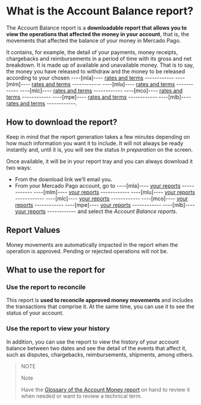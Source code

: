 
# What is the Account Balance report?


The Account Balance report is a **downloadable report that allows you to view the operations that affected the money in your account**, that is, the movements that affected the balance of your money in Mercado Pago.

It contains, for example, the detail of your payments, money receipts, chargebacks and reimbursements in a period of time with its gross and net breakdown. It is made up of available and unavailable money. That is to say, the money you have released to withdraw and the money to be released according to your chosen ----[mla]---- [rates and terms](https://www.mercadopago.com.ar/settings/release-options) ------------ ----[mlm]---- [rates and terms](https://www.mercadopago.com.mx/settings/release-options) ------------ ----[mlu]---- [rates and terms](https://www.mercadopago.com.uy/settings/release-options) ------------ ----[mlc]---- [rates and terms](https://www.mercadopago.com.cl/settings/release-options) ------------ ----[mco]---- [rates and terms](https://www.mercadopago.com.co/settings/release-options) ------------ ----[mpe]---- [rates and terms](https://www.mercadopago.com.pe/settings/release-options) ------------ ----[mlb]---- [rates and terms](https://www.mercadopago.com.br/settings/release-options) ------------.

## How to download the report?

Keep in mind that the report generation takes a few minutes depending on how much information you want it to include. It will not always be ready instantly and, until it is, you will see the status *In preparation* on the screen.
 
Once available, it will be in your report tray and you can always download it two ways:

* From the download link we’ll email you.
* From your Mercado Pago account, go to ----[mla]---- [your reports](https://www.mercadopago.com.ar/balance/reports?page=1#!/settlement-report) ------------ ----[mlm]---- [your reports](https://www.mercadopago.com.mx/balance/reports?page=1#!/settlement-report) ------------ ----[mlu]---- [your reports](https://www.mercadopago.com.uy/balance/reports?page=1#!/settlement-report) ------------ ----[mlc]---- [your reports](https://www.mercadopago.cl/balance/reports?page=1#!/settlement-report) ------------ ----[mco]---- [your reports](https://www.mercadopago.com.co/balance/reports?page=1#!/settlement-report) ------------ ----[mpe]---- [your reports](https://www.mercadopago.com.pe/balance/reports?page=1#!/settlement-report) ------------ ----[mlb]---- [your reports](https://www.mercadopago.com.br/balance/reports?page=1#!/settlement-report) ------------ and select the *Account Balance reports*.


## Report Values

Money movements are automatically impacted in the report when the operation is approved. Pending or rejected operations will not be.

## What to use the report for 

### Use the report to reconcile

This report is **used to reconcile approved money movements** and includes the transactions that comprise it. At the same time, you can use it to see the status of your account.

### Use the report to view your history

In addition, you can use the report to view the history of your account balance between two dates and see the detail of the events that affect it, such as disputes, chargebacks, reimbursements, shipments, among others.

> NOTE
>
> Note
>
> Have the [Glossary of the Account Money report](https://www.mercadopago[FAKER][URL][DOMAIN]/developers/en/guides/manage-account/reports/account-money/glossary) on hand to review it when needed or want to review a technical term.

